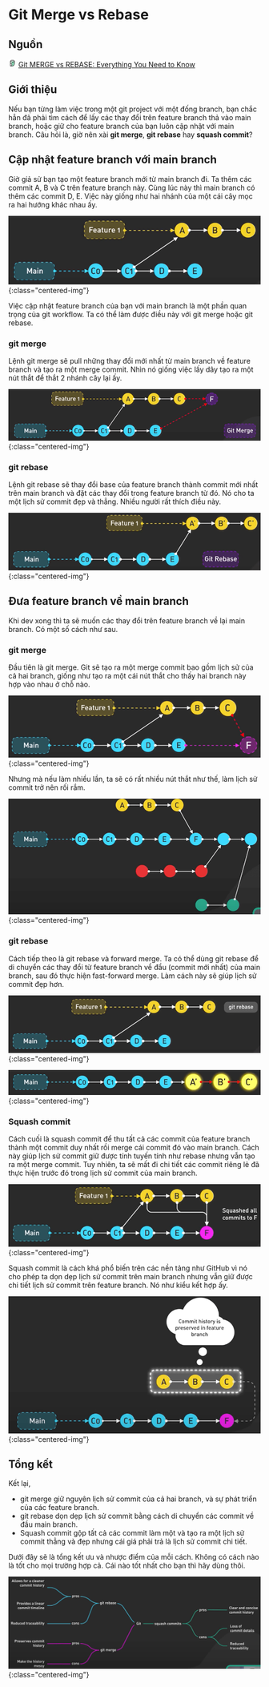 # Git Merge vs Rebase

## Nguồn

<img src="../../assets/images/bytebytego.png" width="16" height="16"/> [Git MERGE vs REBASE: Everything You Need to Know](https://www.youtube.com/watch?v=0chZFIZLR_0)

## Giới thiệu

Nếu bạn từng làm việc trong một git project với một đống branch, bạn chắc hẳn đã phải tìm cách để lấy các thay đổi trên feature branch thả vào main branch, hoặc giữ cho feature branch của bạn luôn cập nhật với main branch. Câu hỏi là, giờ nên xài **git merge**, **git rebase** hay **squash commit**?

## Cập nhật feature branch với main branch

Giờ giả sử bạn tạo một feature branch mới từ main branch đi. Ta thêm các commit A, B và C trên feature branch này. Cùng lúc này thì main branch có thêm các commit D, E. Việc này giống như hai nhánh của một cái cây mọc ra hai hướng khác nhau ấy.

![](../assets/ByteByteGo/git-merge-vs-rebase/figure1.png){:class="centered-img"}

Việc cập nhật feature branch của bạn với main branch là một phần quan trọng của git workflow. Ta có thể làm được điều này với git merge hoặc git rebase.

### git merge

Lệnh git merge sẽ pull những thay đổi mới nhất từ main branch về feature branch và tạo ra một merge commit. Nhìn nó giống việc lấy dây tạo ra một nút thắt để thắt 2 nhánh cây lại ấy.

![](../assets/ByteByteGo/git-merge-vs-rebase/figure2.png){:class="centered-img"}

### git rebase

Lệnh git rebase sẽ thay đổi base của feature branch thành commit mới nhất trên main branch và đặt các thay đổi trong feature branch từ đó. Nó cho ta một lịch sử commit đẹp và thẳng. Nhiều người rất thích điều này.

![](../assets/ByteByteGo/git-merge-vs-rebase/figure3.png){:class="centered-img"}

## Đưa feature branch về main branch

Khi dev xong thì ta sẽ muốn các thay đổi trên feature branch về lại main branch. Có một số cách như sau.

### git merge

Đầu tiên là git merge. Git sẽ tạo ra một merge commit bao gồm lịch sử của cả hai branch, giống như tạo ra một cái nút thắt cho thấy hai branch này hợp vào nhau ở chỗ nào.

![](../assets/ByteByteGo/git-merge-vs-rebase/figure4.png){:class="centered-img"}

Nhưng mà nếu làm nhiều lần, ta sẽ có rất nhiều nút thắt như thế, làm lịch sử commit trở nên rối rắm.

![](../assets/ByteByteGo/git-merge-vs-rebase/figure5.png){:class="centered-img"}

### git rebase

Cách tiếp theo là git rebase và forward merge. Ta có thể dùng git rebase để di chuyển các thay đổi từ feature branch về đầu (commit mới nhất) của main branch, sau đó thực hiện fast-forward merge. Làm cách này sẽ giúp lịch sử commit đẹp hơn.

![](../assets/ByteByteGo/git-merge-vs-rebase/figure6.png){:class="centered-img"}

![](../assets/ByteByteGo/git-merge-vs-rebase/figure7.png){:class="centered-img"}

### Squash commit

Cách cuối là squash commit để thu tất cả các commit của feature branch thành một commit duy nhất rồi merge cái commit đó vào main branch. Cách này giúp lịch sử commit giữ được tính tuyến tính như rebase nhưng vẫn tạo ra một merge commit. Tuy nhiên, ta sẽ mất đi chi tiết các commit riêng lẻ đã thực hiện trước đó trong lịch sử commit của main branch.

![](../assets/ByteByteGo/git-merge-vs-rebase/figure8.png){:class="centered-img"}

Squash commit là cách khá phổ biến trên các nền tảng như GitHub vì nó cho phép ta dọn dẹp lịch sử commit trên main branch nhưng vẫn giữ được chi tiết lịch sử commit trên feature branch. Nó như kiểu kết hợp ấy.

![](../assets/ByteByteGo/git-merge-vs-rebase/figure9.png){:class="centered-img"}

## Tổng kết

Kết lại,

- git merge giữ nguyên lịch sử commit của cả hai branch, và sự phát triển của các feature branch.
- git rebase dọn dẹp lịch sử commit bằng cách di chuyển các commit về đầu main branch.
- Squash commit gộp tất cả các commit làm một và tạo ra một lịch sử commit thẳng và đẹp nhưng cái giá phải trả là lịch sử commit chi tiết.

Dưới đây sẽ là tổng kết ưu và nhược điểm của mỗi cách. Không có cách nào là tốt cho mọi trường hợp cả. Cái nào tốt nhất cho bạn thì hãy dùng thôi.

![](../assets/ByteByteGo/git-merge-vs-rebase/figure10.png){:class="centered-img"}
